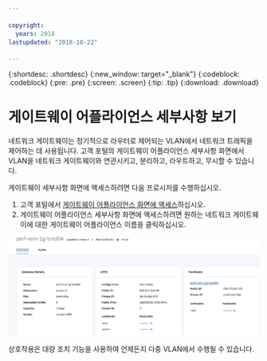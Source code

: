 ```yaml
---

copyright:
  years: 2018
lastupdated: "2018-10-22"

---
```


{:shortdesc: .shortdesc}
{:new_window: target="_blank"}
{:codeblock: .codeblock}
{:pre: .pre}
{:screen: .screen}
{:tip: .tip}
{:download: .download}

# 게이트웨이 어플라이언스 세부사항 보기

네트워크 게이트웨이는 정기적으로 라우터로 제어되는 VLAN에서 네트워크 트래픽을 제어하는 데 사용됩니다. 고객 포털의 게이트웨이 어플라이언스 세부사항 화면에서 VLAN을 네트워크 게이트웨이와 연관시키고, 분리하고, 라우트하고, 무시할 수 있습니다.

게이트웨이 세부사항 화면에 액세스하려면 다음 프로시저를 수행하십시오.

1. 고객 포털에서 [게이트웨이 어플라이언스 화면에 액세스](access-gateway-appliances.html)하십시오.
2. 게이트웨이 어플라이언스 세부사항 화면에 액세스하려면 원하는 네트워크 게이트웨이에 대한 게이트웨이 어플라이언스 이름을 클릭하십시오.

<img src="images/gw-sa-details.png" alt="그림" style="width: 700px;"/>

상호작용은 대량 조치 기능을 사용하여 언제든지 다중 VLAN에서 수행될 수 있습니다. 
